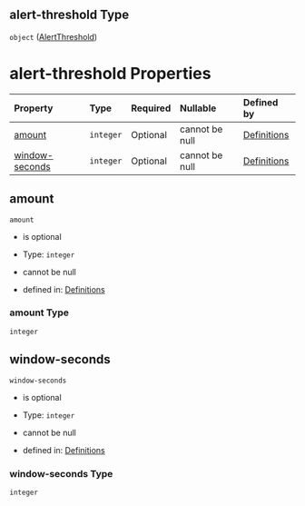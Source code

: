 ## alert-threshold Type

`object` ([AlertThreshold](definitions-definitions-fortamonitor-properties-alertthreshold.md))

# alert-threshold Properties

| Property                          | Type      | Required | Nullable       | Defined by                                                                                                                                                                                                          |
| :-------------------------------- | :-------- | :------- | :------------- | :------------------------------------------------------------------------------------------------------------------------------------------------------------------------------------------------------------------ |
| [amount](#amount)                 | `integer` | Optional | cannot be null | [Definitions](definitions-definitions-fortamonitor-properties-alertthreshold-properties-amount.md "definitions.schema.json#/definitions/fortaMonitor/properties/alert-threshold/properties/amount")                 |
| [window-seconds](#window-seconds) | `integer` | Optional | cannot be null | [Definitions](definitions-definitions-fortamonitor-properties-alertthreshold-properties-window-seconds.md "definitions.schema.json#/definitions/fortaMonitor/properties/alert-threshold/properties/window-seconds") |

## amount



`amount`

*   is optional

*   Type: `integer`

*   cannot be null

*   defined in: [Definitions](definitions-definitions-fortamonitor-properties-alertthreshold-properties-amount.md "definitions.schema.json#/definitions/fortaMonitor/properties/alert-threshold/properties/amount")

### amount Type

`integer`

## window-seconds



`window-seconds`

*   is optional

*   Type: `integer`

*   cannot be null

*   defined in: [Definitions](definitions-definitions-fortamonitor-properties-alertthreshold-properties-window-seconds.md "definitions.schema.json#/definitions/fortaMonitor/properties/alert-threshold/properties/window-seconds")

### window-seconds Type

`integer`
